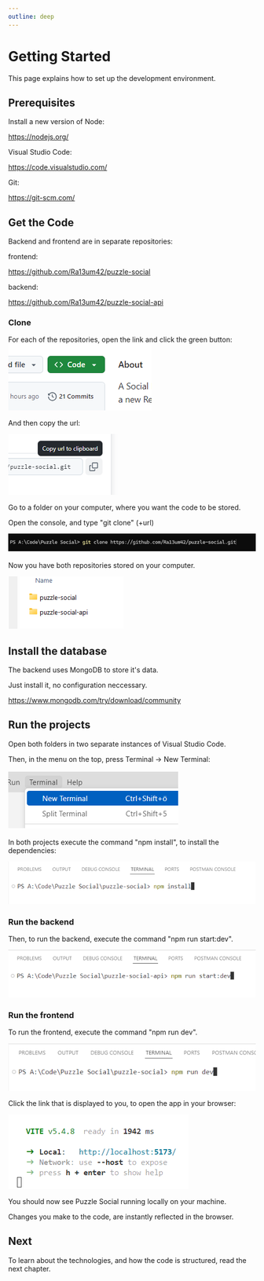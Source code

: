 ```yaml
---
outline: deep
---
```


# Getting Started

This page explains how to set up the development environment.

## Prerequisites
Install a new version of Node:

https://nodejs.org/

Visual Studio Code:

https://code.visualstudio.com/

Git:

https://git-scm.com/

## Get the Code
Backend and frontend are in separate repositories:

frontend:

https://github.com/Ra13um42/puzzle-social

backend:

https://github.com/Ra13um42/puzzle-social-api

### Clone

For each of the repositories, open the link and click the green button:
![](/assets/code.png)
<br/>

And then copy the url:

![](/assets/copy.png)


Go to a folder on your computer, where you want the code to be stored.

Open the console, and type "git clone" (+url)

![](/assets/command.png)
<br><br>
Now you have both repositories stored on your computer.

![](/assets/folders.png)

## Install the database
The backend uses MongoDB to store it's data.

Just install it, no configuration neccessary.

https://www.mongodb.com/try/download/community

## Run the projects

Open both folders in two separate instances of Visual Studio Code.

Then, in the menu on the top, press Terminal -> New Terminal:
<br>
<br>
![](/assets/terminal.png)
<br>
<br>
In both projects execute the command "npm install", to install the dependencies:

![](/assets/install.png)

### Run the backend

Then, to run the backend, execute the command "npm run start:dev".

![](/assets/backend.png)

### Run the frontend

To run the frontend, execute the command "npm run dev".

![](/assets/frontend.png)

Click the link that is displayed to you, to open the app in your browser:

![](/assets/vite.png)

You should now see Puzzle Social running locally on your machine.

Changes you make to the code, are instantly reflected in the browser.

## Next

To learn about the technologies, and how the code is structured, read the next chapter.